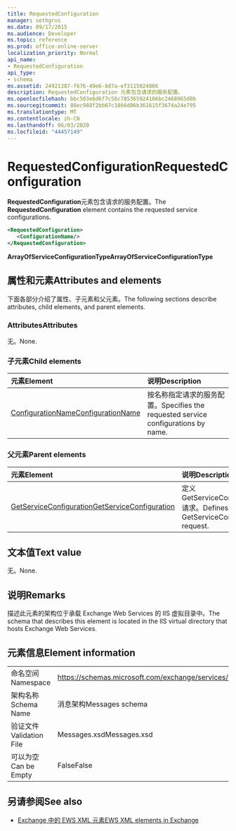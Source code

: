 ```yaml
---
title: RequestedConfiguration
manager: sethgros
ms.date: 09/17/2015
ms.audience: Developer
ms.topic: reference
ms.prod: office-online-server
localization_priority: Normal
api_name:
- RequestedConfiguration
api_type:
- schema
ms.assetid: 24921387-f676-49e6-8d7a-ef3115024866
description: RequestedConfiguration 元素包含请求的服务配置。
ms.openlocfilehash: bbc503e6d6f7c56c785365924106bc2468965d0b
ms.sourcegitcommit: 88ec988f2bb67c1866d06b361615f3674a24e795
ms.translationtype: MT
ms.contentlocale: zh-CN
ms.lasthandoff: 06/03/2020
ms.locfileid: "44457149"
---
```

# <a name="requestedconfiguration"></a><span data-ttu-id="84229-103">RequestedConfiguration</span><span class="sxs-lookup"><span data-stu-id="84229-103">RequestedConfiguration</span></span>

<span data-ttu-id="84229-104">**RequestedConfiguration**元素包含请求的服务配置。</span><span class="sxs-lookup"><span data-stu-id="84229-104">The **RequestedConfiguration** element contains the requested service configurations.</span></span> 
  
```XML
<RequestedConfiguration>
   <ConfigurationName/>
</RequestedConfiguration>
```

 <span data-ttu-id="84229-105">**ArrayOfServiceConfigurationType**</span><span class="sxs-lookup"><span data-stu-id="84229-105">**ArrayOfServiceConfigurationType**</span></span>
## <a name="attributes-and-elements"></a><span data-ttu-id="84229-106">属性和元素</span><span class="sxs-lookup"><span data-stu-id="84229-106">Attributes and elements</span></span>

<span data-ttu-id="84229-107">下面各部分介绍了属性、子元素和父元素。</span><span class="sxs-lookup"><span data-stu-id="84229-107">The following sections describe attributes, child elements, and parent elements.</span></span>
  
### <a name="attributes"></a><span data-ttu-id="84229-108">Attributes</span><span class="sxs-lookup"><span data-stu-id="84229-108">Attributes</span></span>

<span data-ttu-id="84229-109">无。</span><span class="sxs-lookup"><span data-stu-id="84229-109">None.</span></span>
  
### <a name="child-elements"></a><span data-ttu-id="84229-110">子元素</span><span class="sxs-lookup"><span data-stu-id="84229-110">Child elements</span></span>

|<span data-ttu-id="84229-111">**元素**</span><span class="sxs-lookup"><span data-stu-id="84229-111">**Element**</span></span>|<span data-ttu-id="84229-112">**说明**</span><span class="sxs-lookup"><span data-stu-id="84229-112">**Description**</span></span>|
|:-----|:-----|
|[<span data-ttu-id="84229-113">ConfigurationName</span><span class="sxs-lookup"><span data-stu-id="84229-113">ConfigurationName</span></span>](configurationname.md) <br/> |<span data-ttu-id="84229-114">按名称指定请求的服务配置。</span><span class="sxs-lookup"><span data-stu-id="84229-114">Specifies the requested service configurations by name.</span></span>  <br/> |
   
### <a name="parent-elements"></a><span data-ttu-id="84229-115">父元素</span><span class="sxs-lookup"><span data-stu-id="84229-115">Parent elements</span></span>

|<span data-ttu-id="84229-116">**元素**</span><span class="sxs-lookup"><span data-stu-id="84229-116">**Element**</span></span>|<span data-ttu-id="84229-117">**说明**</span><span class="sxs-lookup"><span data-stu-id="84229-117">**Description**</span></span>|
|:-----|:-----|
|[<span data-ttu-id="84229-118">GetServiceConfiguration</span><span class="sxs-lookup"><span data-stu-id="84229-118">GetServiceConfiguration</span></span>](getserviceconfiguration.md) <br/> |<span data-ttu-id="84229-119">定义 GetServiceConfiguration 请求。</span><span class="sxs-lookup"><span data-stu-id="84229-119">Defines a GetServiceConfiguration request.</span></span>  <br/> |
   
## <a name="text-value"></a><span data-ttu-id="84229-120">文本值</span><span class="sxs-lookup"><span data-stu-id="84229-120">Text value</span></span>

<span data-ttu-id="84229-121">无。</span><span class="sxs-lookup"><span data-stu-id="84229-121">None.</span></span>
  
## <a name="remarks"></a><span data-ttu-id="84229-122">说明</span><span class="sxs-lookup"><span data-stu-id="84229-122">Remarks</span></span>

<span data-ttu-id="84229-123">描述此元素的架构位于承载 Exchange Web Services 的 IIS 虚拟目录中。</span><span class="sxs-lookup"><span data-stu-id="84229-123">The schema that describes this element is located in the IIS virtual directory that hosts Exchange Web Services.</span></span>
  
## <a name="element-information"></a><span data-ttu-id="84229-124">元素信息</span><span class="sxs-lookup"><span data-stu-id="84229-124">Element information</span></span>

|||
|:-----|:-----|
|<span data-ttu-id="84229-125">命名空间</span><span class="sxs-lookup"><span data-stu-id="84229-125">Namespace</span></span>  <br/> |https://schemas.microsoft.com/exchange/services/2006/messages  <br/> |
|<span data-ttu-id="84229-126">架构名称</span><span class="sxs-lookup"><span data-stu-id="84229-126">Schema Name</span></span>  <br/> |<span data-ttu-id="84229-127">消息架构</span><span class="sxs-lookup"><span data-stu-id="84229-127">Messages schema</span></span>  <br/> |
|<span data-ttu-id="84229-128">验证文件</span><span class="sxs-lookup"><span data-stu-id="84229-128">Validation File</span></span>  <br/> |<span data-ttu-id="84229-129">Messages.xsd</span><span class="sxs-lookup"><span data-stu-id="84229-129">Messages.xsd</span></span>  <br/> |
|<span data-ttu-id="84229-130">可以为空</span><span class="sxs-lookup"><span data-stu-id="84229-130">Can be Empty</span></span>  <br/> |<span data-ttu-id="84229-131">False</span><span class="sxs-lookup"><span data-stu-id="84229-131">False</span></span>  <br/> |
   
## <a name="see-also"></a><span data-ttu-id="84229-132">另请参阅</span><span class="sxs-lookup"><span data-stu-id="84229-132">See also</span></span>



- [<span data-ttu-id="84229-133">Exchange 中的 EWS XML 元素</span><span class="sxs-lookup"><span data-stu-id="84229-133">EWS XML elements in Exchange</span></span>](ews-xml-elements-in-exchange.md)

